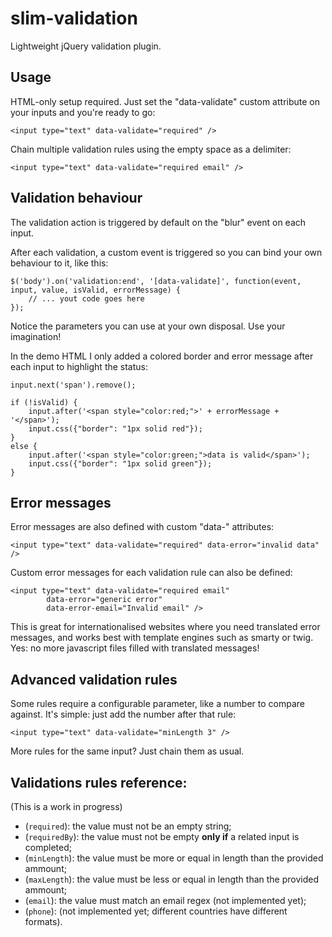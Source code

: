 # slim-validation
Lightweight jQuery validation plugin.

## Usage
HTML-only setup required. Just set the "data-validate" custom attribute on your inputs and you're ready to go:

```
<input type="text" data-validate="required" />
```

Chain multiple validation rules using the empty space as a delimiter:

```
<input type="text" data-validate="required email" />
```

## Validation behaviour
The validation action is triggered by default on the "blur" event on each input.

After each validation, a custom event is triggered so you can bind your own behaviour to it, like this:

```
$('body').on('validation:end', '[data-validate]', function(event, input, value, isValid, errorMessage) {
    // ... yout code goes here
});
```

Notice the parameters you can use at your own disposal. Use your imagination!

In the demo HTML I only added a colored border and error message after each input to highlight the status:

```
input.next('span').remove();

if (!isValid) {
    input.after('<span style="color:red;">' + errorMessage + '</span>');
    input.css({"border": "1px solid red"});
}
else {
    input.after('<span style="color:green;">data is valid</span>');
    input.css({"border": "1px solid green"});
}
```

## Error messages
Error messages are also defined with custom "data-" attributes:

```
<input type="text" data-validate="required" data-error="invalid data" />
```

Custom error messages for each validation rule can also be defined:

```
<input type="text" data-validate="required email"
        data-error="generic error"
        data-error-email="Invalid email" />
```

This is great for internationalised websites where you need translated error messages, and works best with template engines such as smarty or twig. Yes: no more javascript files filled with translated messages!

## Advanced validation rules
Some rules require a configurable parameter, like a number to compare against. It's simple: just add the number after that rule:

```
<input type="text" data-validate="minLength 3" />
```

More rules for the same input? Just chain them as usual.


## Validations rules reference:
(This is a work in progress)

- (`required`): the value must not be an empty string;
- (`requiredBy`): the value must not be empty **only if** a related input is completed;
- (`minLength`): the value must be more or equal in length than the provided ammount;
- (`maxLength`): the value must be less or equal in length than the provided ammount;
- (`email`): the value must match an email regex (not implemented yet);
- (`phone`): (not implemented yet; different countries have different formats).
